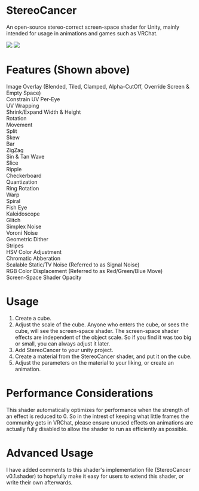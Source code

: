 # StereoCancer
An open-source stereo-correct screen-space shader for Unity, mainly intended for usage in animations and games such as VRChat.

![](https://github.com/xwidghet/StereoCancer/blob/master/Example%20Gifs/kaleidescope_and_voroni_shader.gif?raw=true)
![](https://github.com/xwidghet/StereoCancer/blob/master/Example%20Gifs/overboard_shader.gif?raw=true)

# Features (Shown above)
Image Overlay (Blended, Tiled, Clamped, Alpha-CutOff, Override Screen & Empty Space)  
Constrain UV Per-Eye  
UV Wrapping  
Shrink/Expand Width & Height  
Rotation  
Movement  
Split  
Skew  
Bar  
ZigZag  
Sin & Tan Wave  
Slice  
Ripple  
Checkerboard  
Quantization  
Ring Rotation  
Warp  
Spiral  
Fish Eye  
Kaleidoscope  
Glitch  
Simplex Noise  
Voroni Noise  
Geometric Dither  
Stripes  
HSV Color Adjustment  
Chromatic Abberation  
Scalable Static/TV Noise (Referred to as Signal Noise)  
RGB Color Displacement (Referred to as Red/Green/Blue Move)  
Screen-Space Shader Opacity

# Usage
1. Create a cube.
2. Adjust the scale of the cube. Anyone who enters the cube, or sees the cube, will see the screen-space shader. The screen-space shader effects are independent of the object scale. So if you find it was too big or small, you can always adjust it later.
3. Add StereoCancer to your unity project.
4. Create a material from the StereoCancer shader, and put it on the cube.
5. Adjust the parameters on the material to your liking, or create an animation.

# Performance Considerations
This shader automatically optimizes for performance when the strength of an effect is reduced to 0. So in the intrest of keeping what little frames the community gets in VRChat, please ensure unused effects on animations are actually fully disabled to allow the shader to run as efficiently as possible.

# Advanced Usage
I have added comments to this shader's implementation file (StereoCancer v0.1.shader) to hopefully make it easy for users to extend this shader, or write their own afterwards.
